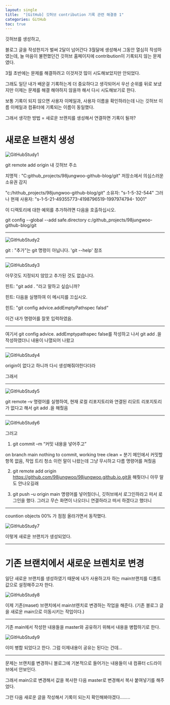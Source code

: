 ```yaml
---
layout: single
title:  "[GitHub] 깃허브 contribution 기록 관련 해결중 1"
categories: GitHub
toc: true
---
```


깃허브를 생성하고, 

블로그 글을 작성한지가 벌써 2달이 넘어간다 3월달에 생성해서 그동안 열심히 작성하였는데, 늘 마음이 불편했던건 깃허브 홈페이지에 contribution이 기록되지 않는 문제였다. 

3월 초반에는 문제를 해결하려고 이것저것 많이 시도해보았지만 안되었다. 

그래도 일단 내가 배운걸 기록하는게 더 중요하다고 생각되어서 우선 순위를 뒤로 보냈지만 이제는 문제를 해결 해야하지 않을까 해서 다시 시도해보기로 한다. 


보통 기록이 되지 않으면 사용자 이메일과, 사용자 이름을 확인하라는데 나는 깃허브 이름 이메일과 컴퓨터에 기록되는 이름이 동일했다. 







그래서 생각한 방법 = 새로운 브랜치를 생성해서 연결하면 기록이 될까?




# 새로운 브랜치 생성 

![GitHubStudy1](https:/images/2023-05-21-githubStudy/githubStudy1.png)


git remote add origin 내 깃허브 주소

치명적 : "C:github_projects/98jungwoo-github-blog/git" 저장소에서 의심스러운 소유권 감지

"c:/hithub_projects/98jungwoo-github-blog/git" 소유자: "s-1-5-32-544" 그러나 현재 사용자: "s-1-5-21-49355773-4198796519-1997974794- 1001"

이 디렉토리에 대한 예외를 추가하려면 다음을 호출하십시오.

 git config --global --add safe.directory c:/github_projects/98jungwoo-github-blog/git

---------------------------------------------------------

![GitHubStudy2](https:/images/2023-05-21-githubStudy/githubStudy2.png)

git : "추가"는 git 명령이 아닙니다. 'git --help' 참조

---------------------------------------------------------

![GitHubStudy3](https:/images/2023-05-21-githubStudy/githubStudy3.png)


아무것도 지정되지 않았고 추가된 것도 없습니다.

힌트: "git add . "라고 말하고 싶습니까?

힌트: 다음을 실행하여 이 메시지를 끄십시오.

힌트: "git config advice.addEmptyPathspec falsd“



이건 내가 명령어를 잘못 입력하였음.


---------------------------------------------------------

여기서 git config advice. addEmptypathspec false를 작성하고 나서 
git add .을 작성하였더니 내용이 나열되어 나왔고 

----------------------------------------------------------

![GitHubStudy4](https:/images/2023-05-21-githubStudy/githubStudy4.png)

origin이 없다고 하니까 다시 생성해줘야한다더라 

그래서 

---------------------------------------------------------

![GitHubStudy5](https:/images/2023-05-21-githubStudy/githubStudy5.png)

git remote –v 명령어를 실행하여, 현재 로컬 리포지토리와 연결된 리모트 리포지토리가 없다고 해서 git add .을 해줬음 

---------------------------------------------------------

![GitHubStudy6](https:/images/2023-05-21-githubStudy/githubStudy6.png)

그러고 

1. git commit –m “커밋 내용을 넣어주고” 


on branch main nothing to commit, working tree clean = 분기 메인에서 커밋할 항목 없음, 작업 트리 청소
이런 말이 나왔는데 그냥 무시하고 다름 명령어를 쳐줬음


2. git remote add origin https://github.com/98jungwoo/98jungwoo.github.io.git을 해줫더니 아무 말도 안나오길래


3. git push –u origin main 명령어를 넣어줬더니, 
깃허브에서 로그인하라고 떠서 로그인을 했다. 
그러고 무슨 화면이 나오더니 연결하라고 떠서 하겠다고 했더니

---------------------------------------------------------

countion objects 00% 가 점점 올라가면서 동작했다.

![GitHubStudy7](https:/images/2023-05-21-githubStudy/githubStudy7.png)

이렇게 새로운 브랜치가 생성되었다.



---------------------------------------------------------


# 기존 브랜치에서 새로운 브렌치로 변경


일단 새로운 브랜치를 생성하였기 때문에 내가 사용하고자 하는 main브랜치를 디폴트값으로 설정해주고자 한다.

![GitHubStudy8](https:/images/2023-05-21-githubStudy/githubStudy8.png)

이제 기존(maset) 브랜치에서 main브렌치로 변경하는 작업을 해준다. (기존 블로그 글을 새로운 main으로 이동시키는 작업이다.)



---------------------------------------------------------

기존 main에서 작성한 내용들을 master와 공유하기 위해서 내용을 병합하기로 한다. 

![GitHubStudy9](https:/images/2023-05-21-githubStudy/githubStudy9.png)

이미 병합 되었다고 한다. 그럼 이제내용이 공유는 된다는 건데... 





---------------------------------------------------------


문제는 브랜치를 변경하니 블로그에 기본적으로 들어가는 내용들이 내 컴퓨터 c드라이브에서 안보인다.

그래서 main으로 변경해서 값을 복사한 다음 master로 변경해서 복사 붙여넣기를 해주었다. 


그런 다음 새로운 글을 작성해서 기록이 되는지 확인해봐야겠다........







